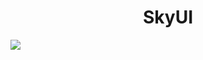 <h1 align="center">SkyUI</h1>
<img align="center" src="https://staticdelivery.nexusmods.com/mods/110/images/3575-0-1431941008.png">
